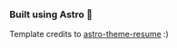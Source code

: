### Built using Astro 🚀

Template credits to [astro-theme-resume](https://github.com/srleom/astro-theme-resume) :)
